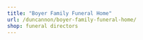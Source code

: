 ```yaml
---
title: "Boyer Family Funeral Home"
url: /duncannon/boyer-family-funeral-home/
shop: funeral directors
---
```

